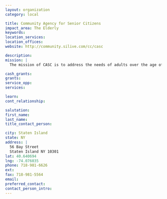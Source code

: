 ```yaml
---
layout: organization
category: local

title: Community Agency for Senior Citizens
impact_area: The Elderly
keywords: 
location_services: 
location_offices: 
website: http://community.silive.com/cc/casc

description: 
mission: |
  The mission of CASC is to address the needs of adults over the age of 60, so as to assist them in leading viable independent lives in the community. CASC services which are comprehensive in nature, address the total needs of the elderly individual and his/her family. 

cash_grants: 
grants: 
service_opp: 
services: 

learn: 
cont_relationship: 

salutation: 
first_name: 
last_name: 
title_contact_person: 

city: Staten Island
state: NY
address: |
  56 Bay Street     
  Staten Island NY 10301
lat: 40.640694
lng: -74.076035
phone: 718-981-6626
ext: 
fax: 718-981-5564
email: 
preferred_contact: 
contact_person_intro: 
---
```


